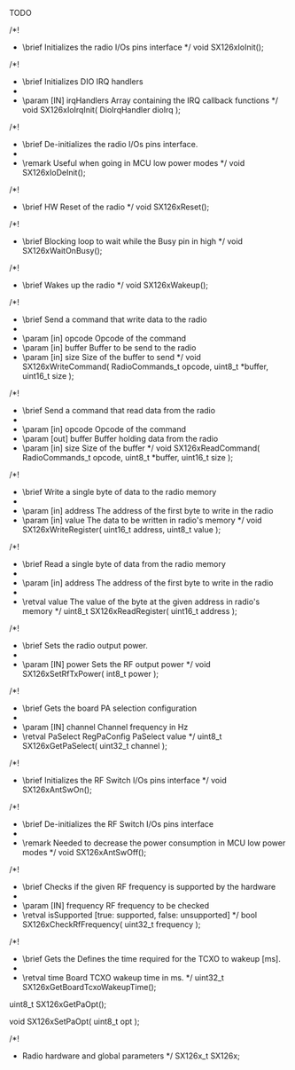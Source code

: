 TODO

/*!
 * \brief Initializes the radio I/Os pins interface
 */
void SX126xIoInit();

/*!
 * \brief Initializes DIO IRQ handlers
 *
 * \param [IN] irqHandlers Array containing the IRQ callback functions
 */
void SX126xIoIrqInit( DioIrqHandler dioIrq );

/*!
 * \brief De-initializes the radio I/Os pins interface.
 *
 * \remark Useful when going in MCU low power modes
 */
void SX126xIoDeInit();

/*!
 * \brief HW Reset of the radio
 */
void SX126xReset();

/*!
 * \brief Blocking loop to wait while the Busy pin in high
 */
void SX126xWaitOnBusy();

/*!
 * \brief Wakes up the radio
 */
void SX126xWakeup();

/*!
 * \brief Send a command that write data to the radio
 *
 * \param [in]  opcode        Opcode of the command
 * \param [in]  buffer        Buffer to be send to the radio
 * \param [in]  size          Size of the buffer to send
 */
void SX126xWriteCommand( RadioCommands_t opcode, uint8_t *buffer, uint16_t size );

/*!
 * \brief Send a command that read data from the radio
 *
 * \param [in]  opcode        Opcode of the command
 * \param [out] buffer        Buffer holding data from the radio
 * \param [in]  size          Size of the buffer
 */
void SX126xReadCommand( RadioCommands_t opcode, uint8_t *buffer, uint16_t size );

/*!
 * \brief Write a single byte of data to the radio memory
 *
 * \param [in]  address       The address of the first byte to write in the radio
 * \param [in]  value         The data to be written in radio's memory
 */
void SX126xWriteRegister( uint16_t address, uint8_t value );

/*!
 * \brief Read a single byte of data from the radio memory
 *
 * \param [in]  address       The address of the first byte to write in the radio
 *
 * \retval      value         The value of the byte at the given address in radio's memory
 */
uint8_t SX126xReadRegister( uint16_t address );

/*!
 * \brief Sets the radio output power.
 *
 * \param [IN] power Sets the RF output power
 */
void SX126xSetRfTxPower( int8_t power );

/*!
 * \brief Gets the board PA selection configuration
 *
 * \param [IN] channel Channel frequency in Hz
 * \retval PaSelect RegPaConfig PaSelect value
 */
uint8_t SX126xGetPaSelect( uint32_t channel );

/*!
 * \brief Initializes the RF Switch I/Os pins interface
 */
void SX126xAntSwOn();

/*!
 * \brief De-initializes the RF Switch I/Os pins interface
 *
 * \remark Needed to decrease the power consumption in MCU low power modes
 */
void SX126xAntSwOff();

/*!
 * \brief Checks if the given RF frequency is supported by the hardware
 *
 * \param [IN] frequency RF frequency to be checked
 * \retval isSupported [true: supported, false: unsupported]
 */
bool SX126xCheckRfFrequency( uint32_t frequency );

/*!
 * \brief Gets the Defines the time required for the TCXO to wakeup [ms].
 *
 * \retval time Board TCXO wakeup time in ms.
 */
uint32_t SX126xGetBoardTcxoWakeupTime();


uint8_t SX126xGetPaOpt();

void SX126xSetPaOpt( uint8_t opt );


/*!
 * Radio hardware and global parameters
 */
SX126x_t SX126x;
